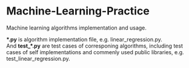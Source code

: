 # Machine-Learning-Practice
Machine learning algorithms implementation and usage.  

**\*.py** is algorithm implementation file, e.g. linear_regression.py.  
And **test_\*.py** are test cases of corresponing algorithms, including test cases of self implementations and commenly used public libraries, e.g. test_linear_regression.py.
